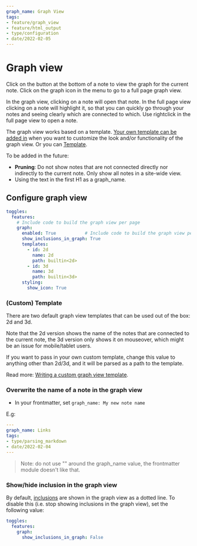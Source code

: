 ```yaml
---
graph_name: Graph View
tags:
- feature/graph_view
- feature/html_output
- type/configuration
- date/2022-02-05
---
```

   
# Graph view   
Click on the button at the bottom of a note to view the graph for the current note. Click on the graph icon in the menu to go to a full page graph view.   
   
In the graph view, clicking on a note will open that note. In the full page view clicking on a note will highlight it, so that you can quickly go through your notes and seeing clearly which are connected to which. Use rightclick in the full page view to open a note.   
   
The graph view works based on a template. [Your own template can be added in](../../Configurations/Styling/Writing%20a%20custom%20graph%20view%20template.md) when you want to customize the look and/or functionality of the graph view. Or you can [Template](#template).   
   
To be added in the future:   
   
- **Pruning**: Do not show notes that are not connected directly nor indirectly to the current note. Only show all notes in a site-wide view.   
- Using the text in the first H1 as a graph_name.   
   
## Configure graph view   
``` yaml
toggles:
  features:
    # Include code to build the graph view per page 
    graph:
      enabled: True           # Include code to build the graph view per page (default: True)
      show_inclusions_in_graph: True
      templates:
        - id: 2d
          name: 2d
          path: builtin<2d>
        - id: 3d
          name: 3d
          path: builtin<3d>
      styling:
        show_icon: True
```
   
   
### (Custom) Template   
There are two default graph view templates that can be used out of the box: 2d and 3d.    
   
Note that the 2d version shows the name of the notes that are connected to the current note, the 3d version only shows it on mouseover, which might be an issue for mobile/tablet users.   
   
If you want to pass in your own custom template, change this value to anything other than 2d/3d, and it will be parsed as a path to the template.    
   
Read more: [Writing a custom graph view template](../../Configurations/Styling/Writing%20a%20custom%20graph%20view%20template.md).   
   
   
### Overwrite the name of a note in the graph view   
   
- In your frontmatter, set `graph_name: My new note name`   
   
E.g:   
``` yaml
---
graph_name: Links
tags: 
- type/parsing_markdown
- date/2022-02-04
---
```
   
   
> Note: do not use "" around the graph_name value, the frontmatter module doesn't like that.   
   
   
### Show/hide inclusion in the graph view   
By default, [inclusions](../../Configurations/Features/Include%20notes.md) are shown in the graph view as a dotted line. To disable this (i.e. stop showing inclusions in the graph view), set the following value:   
   
``` yaml
toggles:
  features:
    graph:
      show_inclusions_in_graph: False
```
